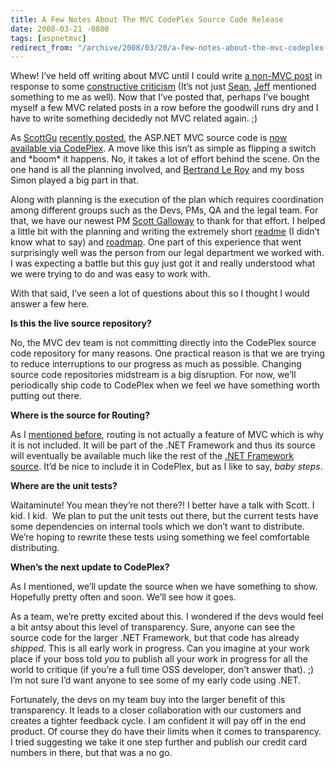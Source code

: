 ```yaml
---
title: A Few Notes About The MVC CodePlex Source Code Release
date: 2008-03-21 -0800
tags: [aspnetmvc]
redirect_from: "/archive/2008/03/20/a-few-notes-about-the-mvc-codeplex-source-code-release.aspx/"
---
```


Whew! I’ve held off writing about MVC until I could write [a non-MVC
post](https://haacked.com/archive/2008/03/21/is-pizza-brain-food.aspx "Is Pizza Brain Food?")
in response to some [constructive
criticism](http://lostechies.com/blogs/sean_chambers/archive/2008/02/26/what-happened-to-you-ve-been-haacked.aspx "What happened to my blog?")
(It’s not just
[Sean](http://lostechies.com/blogs/sean_chambers/ "Sean Chambers"),
[Jeff](http://codinghorror.com/ "Jeff Atwood") mentioned something to me
as well). Now that I’ve posted that, perhaps I’ve bought myself a few
MVC related posts in a row before the goodwill runs dry and I have to
write something decidedly not MVC related again. ;)

As [ScottGu](http://weblogs.asp.net/scottgu/ "Scott Guthrie") [recently
posted](http://weblogs.asp.net/scottgu/archive/2008/03/21/asp-net-mvc-source-code-now-available.aspx "Source Available"),
the ASP.NET MVC source code is [now available via
CodePlex](http://www.codeplex.com/aspnet/ "ASP.NET MVC CodePlex"). A
move like this isn’t as simple as flipping a switch and \*boom\* it
happens. No, it takes a lot of effort behind the scene. On the one hand
is all the planning involved, and [Bertrand Le
Roy](http://weblogs.asp.net/bleroy/ "Bertrand") and my boss Simon played
a big part in that.

Along with planning is the execution of the plan which requires
coordination among different groups such as the Devs, PMs, QA and the
legal team. For that, we have our newest PM [Scott
Galloway](http://www.mostlylucid.co.uk/ "Scott Galloway") to thank for
that effort. I helped a little bit with the planning and writing the
extremely short
[readme](javascript:__doPostBack(’ctl00$ctl00$Content$TabContentPanel$Content$ReleaseFiles$FileList$ctl01$FileNameLink’,’’) "Readme file")
(I didn’t know what to say) and
[roadmap](http://www.codeplex.com/aspnet/Wiki/View.aspx?title=Road%20Map&referringTitle=Home "ASP.NET MVC RoadMap").
One part of this experience that went surprisingly well was the person
from our legal department we worked with. I was expecting a battle but
this guy just got it and really understood what we were trying to do and
was easy to work with.

With that said, I’ve seen a lot of questions about this so I thought I
would answer a few here.

**Is this the live source repository?**

No, the MVC dev team is not committing directly into the CodePlex source
code repository for many reasons. One practical reason is that we are
trying to reduce interruptions to our progress as much as possible.
Changing source code repositories midstream is a big disruption. For
now, we’ll periodically ship code to CodePlex when we feel we have
something worth putting out there.

**Where is the source for Routing?**

As I [mentioned
before](https://haacked.com/archive/2008/03/10/thoughts-on-asp.net-mvc-preview-2-and-beyond.aspx "Thoughts on Preview 2"),
routing is not actually a feature of MVC which is why it is not
included. It will be part of the .NET Framework and thus its source will
eventually be available much like the rest of the [.NET Framework
source](http://weblogs.asp.net/scottgu/archive/2008/01/16/net-framework-library-source-code-now-available.aspx ".NET Framework Source is now available").
It’d be nice to include it in CodePlex, but as I like to say, *baby
steps*.

**Where are the unit tests?**

Waitaminute! You mean they’re not there?! I better have a talk with
Scott. I kid. I kid.  We plan to put the unit tests out there, but the
current tests have some dependencies on internal tools which we don’t
want to distribute. We’re hoping to rewrite these tests using something
we feel comfortable distributing.

**When’s the next update to CodePlex?**

As I mentioned, we’ll update the source when we have something to show.
Hopefully pretty often and soon. We’ll see how it goes.

As a team, we’re pretty excited about this. I wondered if the devs would
feel a bit antsy about this level of transparency. Sure, anyone can see
the source code for the larger .NET Framework, but that code has already
*shipped*. This is all early work in progress. Can you imagine at your
work place if your boss told *you* to publish all your work in progress
for all the world to critique (if you’re a full time OSS developer,
don’t answer that). ;) I’m not sure I’d want anyone to see some of my
early code using .NET.

Fortunately, the devs on my team buy into the larger benefit of this
transparency. It leads to a closer collaboration with our customers and
creates a tighter feedback cycle. I am confident it will pay off in the
end product. Of course they do have their limits when it comes to
transparency. I tried suggesting we take it one step further and publish
our credit card numbers in there, but that was a no go.

